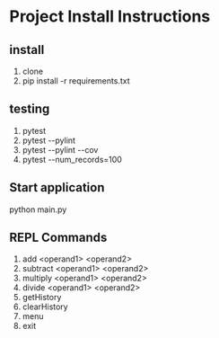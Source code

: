 # Project Install Instructions

## install

1. clone
2. pip install -r requirements.txt

## testing

1. pytest
2. pytest --pylint
3. pytest --pylint --cov
4. pytest --num_records=100

## Start application
python main.py

## REPL Commands
1. add \<operand1\> \<operand2\>
2. subtract  \<operand1\> \<operand2\>
3. multiply  \<operand1\> \<operand2\>
4. divide  \<operand1\> \<operand2\>
5. getHistory
6. clearHistory
7. menu
8. exit
